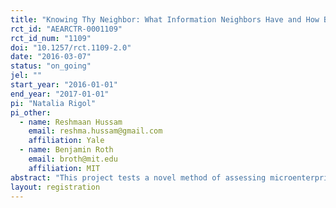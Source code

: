 ```yaml
---
title: "Knowing Thy Neighbor: What Information Neighbors Have and How Best to Elicit It"
rct_id: "AEARCTR-0001109"
rct_id_num: "1109"
doi: "10.1257/rct.1109-2.0"
date: "2016-03-07"
status: "on_going"
jel: ""
start_year: "2016-01-01"
end_year: "2017-01-01"
pi: "Natalia Rigol"
pi_other:
  - name: Reshmaan Hussam
    email: reshma.hussam@gmail.com
    affiliation: Yale
  - name: Benjamin Roth
    email: broth@mit.edu
    affiliation: MIT
abstract: "This project tests a novel method of assessing microenterprise potential by harnessing community information. We ask: can community information—knowledge that neighbors, customers, community leaders, family members, and friends hold about one another—help identify which would-be microentrepreneurs have the most growth potential? Previous studies have demonstrated that community members have information about one another’s assets. Here, we study whether community members can also predict who high-potential business owners are."
layout: registration
---
```


